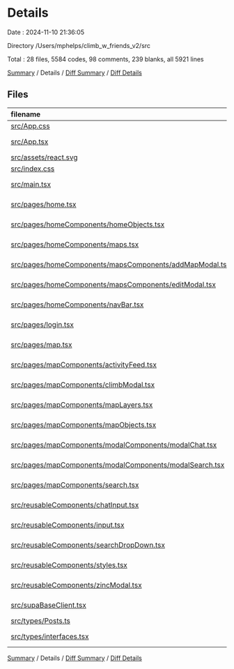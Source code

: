 # Details

Date : 2024-11-10 21:36:05

Directory /Users/mphelps/climb_w_friends_v2/src

Total : 28 files,  5584 codes, 98 comments, 239 blanks, all 5921 lines

[Summary](results.md) / Details / [Diff Summary](diff.md) / [Diff Details](diff-details.md)

## Files
| filename | language | code | comment | blank | total |
| :--- | :--- | ---: | ---: | ---: | ---: |
| [src/App.css](/src/App.css) | CSS | 37 | 0 | 6 | 43 |
| [src/App.tsx](/src/App.tsx) | TypeScript JSX | 9 | 32 | 4 | 45 |
| [src/assets/react.svg](/src/assets/react.svg) | XML | 1 | 0 | 0 | 1 |
| [src/index.css](/src/index.css) | CSS | 64 | 0 | 9 | 73 |
| [src/main.tsx](/src/main.tsx) | TypeScript JSX | 21 | 1 | 3 | 25 |
| [src/pages/home.tsx](/src/pages/home.tsx) | TypeScript JSX | 11 | 0 | 1 | 12 |
| [src/pages/homeComponents/homeObjects.tsx](/src/pages/homeComponents/homeObjects.tsx) | TypeScript JSX | 335 | 0 | 2 | 337 |
| [src/pages/homeComponents/maps.tsx](/src/pages/homeComponents/maps.tsx) | TypeScript JSX | 94 | 0 | 7 | 101 |
| [src/pages/homeComponents/mapsComponents/addMapModal.tsx](/src/pages/homeComponents/mapsComponents/addMapModal.tsx) | TypeScript JSX | 0 | 0 | 1 | 1 |
| [src/pages/homeComponents/mapsComponents/editModal.tsx](/src/pages/homeComponents/mapsComponents/editModal.tsx) | TypeScript JSX | 219 | 0 | 14 | 233 |
| [src/pages/homeComponents/navBar.tsx](/src/pages/homeComponents/navBar.tsx) | TypeScript JSX | 30 | 0 | 4 | 34 |
| [src/pages/login.tsx](/src/pages/login.tsx) | TypeScript JSX | 81 | 10 | 13 | 104 |
| [src/pages/map.tsx](/src/pages/map.tsx) | TypeScript JSX | 139 | 4 | 22 | 165 |
| [src/pages/mapComponents/activityFeed.tsx](/src/pages/mapComponents/activityFeed.tsx) | TypeScript JSX | 59 | 1 | 9 | 69 |
| [src/pages/mapComponents/climbModal.tsx](/src/pages/mapComponents/climbModal.tsx) | TypeScript JSX | 141 | 1 | 11 | 153 |
| [src/pages/mapComponents/mapLayers.tsx](/src/pages/mapComponents/mapLayers.tsx) | TypeScript JSX | 297 | 45 | 28 | 370 |
| [src/pages/mapComponents/mapObjects.tsx](/src/pages/mapComponents/mapObjects.tsx) | TypeScript JSX | 3,122 | 0 | 6 | 3,128 |
| [src/pages/mapComponents/modalComponents/modalChat.tsx](/src/pages/mapComponents/modalComponents/modalChat.tsx) | TypeScript JSX | 94 | 0 | 8 | 102 |
| [src/pages/mapComponents/modalComponents/modalSearch.tsx](/src/pages/mapComponents/modalComponents/modalSearch.tsx) | TypeScript JSX | 99 | 1 | 12 | 112 |
| [src/pages/mapComponents/search.tsx](/src/pages/mapComponents/search.tsx) | TypeScript JSX | 231 | 0 | 20 | 251 |
| [src/reusableComponents/chatInput.tsx](/src/reusableComponents/chatInput.tsx) | TypeScript JSX | 34 | 0 | 4 | 38 |
| [src/reusableComponents/input.tsx](/src/reusableComponents/input.tsx) | TypeScript JSX | 38 | 0 | 8 | 46 |
| [src/reusableComponents/searchDropDown.tsx](/src/reusableComponents/searchDropDown.tsx) | TypeScript JSX | 44 | 0 | 6 | 50 |
| [src/reusableComponents/styles.tsx](/src/reusableComponents/styles.tsx) | TypeScript JSX | 249 | 0 | 17 | 266 |
| [src/reusableComponents/zincModal.tsx](/src/reusableComponents/zincModal.tsx) | TypeScript JSX | 42 | 2 | 5 | 49 |
| [src/supaBaseClient.tsx](/src/supaBaseClient.tsx) | TypeScript JSX | 45 | 1 | 12 | 58 |
| [src/types/Posts.ts](/src/types/Posts.ts) | TypeScript | 5 | 0 | 1 | 6 |
| [src/types/interfaces.tsx](/src/types/interfaces.tsx) | TypeScript JSX | 43 | 0 | 6 | 49 |

[Summary](results.md) / Details / [Diff Summary](diff.md) / [Diff Details](diff-details.md)